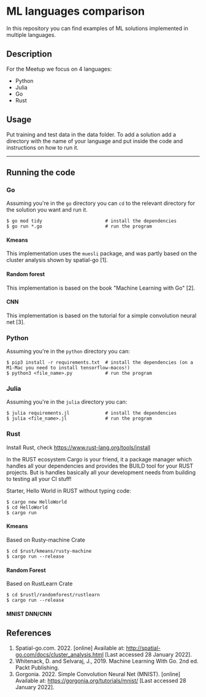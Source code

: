 # ML languages comparison

In this repository you can find examples of ML solutions implemented in multiple languages.
## Description
For the Meetup we focus on 4 languages:
- Python
- Julia
- Go
- Rust

## Usage
Put training and test data in the data folder. To add a solution add a directory with the name of your language and put inside the code and instructions on how to run it.
***
## Running the code

### Go
Assuming you're in the `go` directory you can `cd` to the relevant directory for the solution you want and run it.
```shell
$ go mod tidy                       # install the dependencies
$ go run *.go                       # run the program
```
#### Kmeans
This implementation uses the `muesli` package, and was partly based on the cluster analysis shown by spatial-go [1].

#### Random forest
This implementation is based on the book "Machine Learning with Go" [2].

#### CNN
This implementation is based on the tutorial for a simple convolution neural net [3].

### Python
Assuming you're in the `python` directory you can:
```shell
$ pip3 install -r requirements.txt  # install the dependencies (on a M1-Mac you need to install tensorflow-macos!)
$ python3 <file_name>.py            # run the program
```

### Julia
Assuming you're in the `julia` directory you can:
```shell
$ julia requirements.jl             # install the dependencies
$ julia <file_name>.jl              # run the program
```

###  Rust
Install Rust, check https://www.rust-lang.org/tools/install

In the RUST ecosystem Cargo is your friend, it a package manager which handles all your dependencies and provides 
the BUILD tool for your RUST projects. But is handles basically all your development needs from building to testing all
your CI stuff! 

Starter, Hello World in RUST without typing code:

    $ cargo new HelloWorld
    $ cd HelloWorld
    $ cargo run

#### Kmeans
Based on Rusty-machine Crate

    $ cd $rust/kmeans/rusty-machine
    $ cargo run --release

#### Random Forest
Based on RustLearn Crate

    $ cd $rustl/randomforest/rustlearn
    $ cargo run --release

#### MNIST DNN/CNN

## References
1. Spatial-go.com. 2022. [online] Available at: <http://spatial-go.com/docs/cluster_analysis.html> [Last accessed 28 January 2022].
1. Whitenack, D. and Selvaraj, J., 2019. Machine Learning With Go. 2nd ed. Packt Publishing.
1. Gorgonia. 2022. Simple Convolution Neural Net (MNIST). [online] Available at: <https://gorgonia.org/tutorials/mnist/> [Last accessed 28 January 2022].